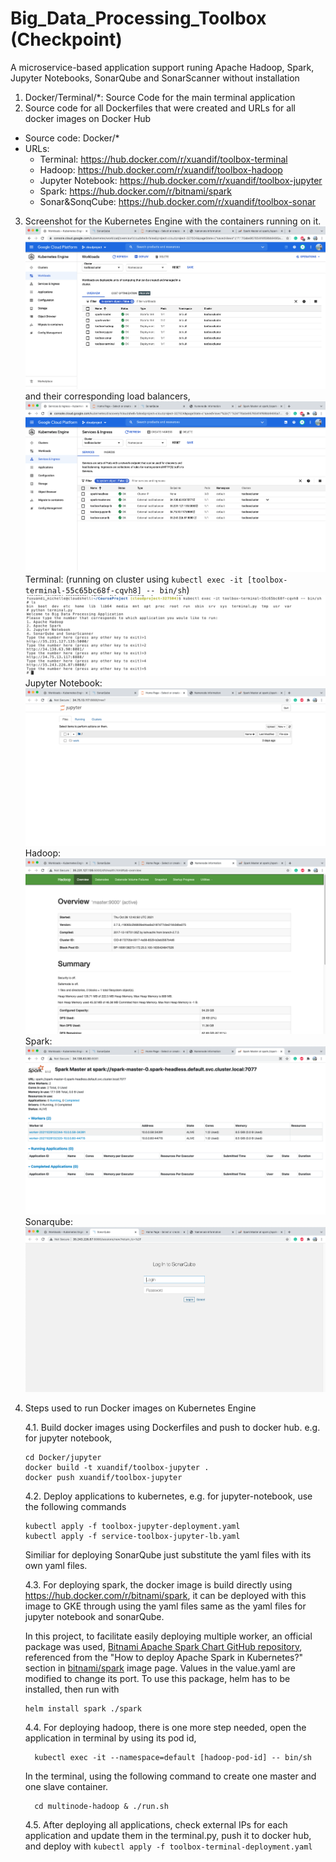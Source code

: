 # Big_Data_Processing_Toolbox (Checkpoint)
A microservice-based application support runing Apache Hadoop, Spark, Jupyter Notebooks, SonarQube and  SonarScanner without installation
1. Docker/Terminal/*: Source Code for the main terminal application
2. Source code for all Dockerfiles that were created and URLs for all docker images on Docker Hub
  - Source code: Docker/*
  - URLs:
    - Terminal: https://hub.docker.com/r/xuandif/toolbox-terminal
    - Hadoop: https://hub.docker.com/r/xuandif/toolbox-hadoop
    - Jupyter Notebook: https://hub.docker.com/r/xuandif/toolbox-jupyter 
    - Spark: https://hub.docker.com/r/bitnami/spark
    - Sonar&SonqCube: https://hub.docker.com/r/xuandif/toolbox-sonar
3. Screenshot for the Kubernetes Engine with the containers running on it.
  ![GKE](gke.png)
  and their corresponding load balancers,
  ![service](service.png)
  Terminal: 
  (running on cluster using ``kubectl exec -it [toolbox-terminal-55c65bc68f-cqvh8] -- bin/sh``)
  ![terminal](application_screenshots/terminal.png)
  Jupyter Notebook:
  ![jupyter](application_screenshots/jupyter-notebook.png)
  Hadoop:
  ![hadoop](application_screenshots/hadoop.png)
  Spark:
  ![spark](application_screenshots/spark.png)
  Sonarqube:
  ![Sonarqube](application_screenshots/sonar.png)
4. Steps used to run Docker images on Kubernetes Engine

    4.1. Build docker images using Dockerfiles and push to docker hub. e.g. for jupyter notebook,
      ```
      cd Docker/jupyter
      docker build -t xuandif/toolbox-jupyter .
      docker push xuandif/toolbox-jupyter
      ```
  
    4.2. Deploy applications to kubernetes, e.g. for jupyter-notebook, use the following commands
      ```
      kubectl apply -f toolbox-jupyter-deployment.yaml
      kubectl apply -f service-toolbox-jupyter-lb.yaml
      ```
      Similiar for deploying SonarQube just substitute the yaml files with its own yaml files.
      
    4.3. For deploying spark, the docker image is build directly using https://hub.docker.com/r/bitnami/spark, it can be deployed with this image to GKE through using the yaml files same as the yaml files for jupyter notebook and sonarQube.
  
    In this project, to facilitate easily deploying multiple worker, an official package was used, [Bitnami Apache Spark Chart GitHub repository](https://github.com/bitnami/charts/tree/master/bitnami/spark), referenced from the "How to deploy Apache Spark in Kubernetes?" section in [bitnami/spark](https://hub.docker.com/r/bitnami/spark) image page. Values in the value.yaml are modified to change its port. To use this package, helm has to be installed, then run with
      ```
      helm install spark ./spark
      ```
    4.4. For deploying hadoop, there is one more step needed, open the application in terminal by using its pod id,
      ```
        kubectl exec -it --namespace=default [hadoop-pod-id] -- bin/sh
      ```
      In the terminal, using the following command to create one master and one slave container.
      ```
        cd multinode-hadoop & ./run.sh 
      ```
     
    4.5. After deploying all applications, check external IPs for each application and update them in the terminal.py, push it to docker hub, and deploy with
       ```
       kubectl apply -f toolbox-terminal-deployment.yaml
       ```
